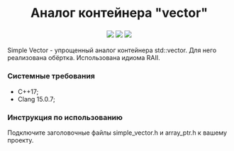 <h1 align="center">Аналог контейнера "vector"</h1>
<h3 align="center"><img src="https://img.shields.io/badge/c++-%2300599C.svg?style=for-the-badge&logo=c%2B%2B&logoColor=white"> <img src="https://img.shields.io/badge/Visual%20Studio-5C2D91.svg?style=for-the-badge&logo=visual-studio&logoColor=white"> <img src="https://img.shields.io/badge/git-%23F05033.svg?style=for-the-badge&logo=git&logoColor=white"></h3>
Simple Vector - упрощенный аналог контейнера std::vector. Для него реализована обёртка. Использована идиома RAII.
<h3>Системные требования</h3>
<ul>
  <li>C++17;</li>
  <li>Clang 15.0.7;</li>
</ul>
<h3>Инструкция по использованию</h3>
Подключите заголовочные файлы simple_vector.h и array_ptr.h к вашему проекту.
